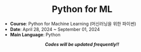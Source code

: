 <div align="center">
  
# Python for ML

</div>

- **Course**: Python for Machine Learning (머신러닝을 위한 파이썬)
- **Date**: April 28, 2024 ~ September 01, 2024
- **Main Language**: Python

<div align="center">
  
***Codes will be updated frequently!!***

</div>
